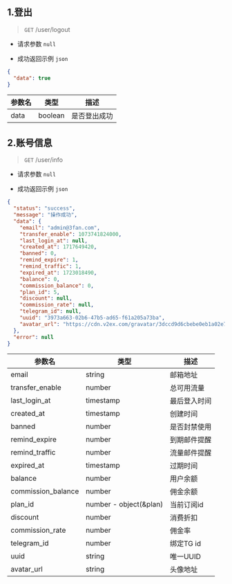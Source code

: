 ## 1.登出

> `GET` /user/logout

- 请求参数
  `null`

- 成功返回示例 `json`

```json
{
  "data": true
}
```

| 参数名  | 类型      | 描述     |
|------|---------|--------|
| data | boolean | 是否登出成功 |

## 2.账号信息

> `GET` /user/info

- 请求参数
  `null`

- 成功返回示例 `json`

```json
{
  "status": "success",
  "message": "操作成功",
  "data": {
    "email": "admin@3fan.com",
    "transfer_enable": 1073741824000,
    "last_login_at": null,
    "created_at": 1717649420,
    "banned": 0,
    "remind_expire": 1,
    "remind_traffic": 1,
    "expired_at": 1723018490,
    "balance": 0,
    "commission_balance": 0,
    "plan_id": 5,
    "discount": null,
    "commission_rate": null,
    "telegram_id": null,
    "uuid": "3973a663-02b6-47b5-ad65-f61a205a73ba",
    "avatar_url": "https://cdn.v2ex.com/gravatar/3dccd9d6cbebe0eb1a02e738f907e8b1?s=64&d=identicon"
  },
  "error": null
}
```

| 参数名                | 类型                     | 描述      |
|--------------------|------------------------|---------|
| email              | string                 | 邮箱地址    |
| transfer_enable    | number                 | 总可用流量   |
| last_login_at      | timestamp              | 最后登入时间  |
| created_at         | timestamp              | 创建时间    |
| banned             | number                 | 是否封禁使用  |
| remind_expire      | number                 | 到期邮件提醒  |
| remind_traffic     | number                 | 流量邮件提醒  |
| expired_at         | timestamp              | 过期时间    |
| balance            | number                 | 用户余额    |
| commission_balance | number                 | 佣金余额    |
| plan_id            | number - object(&plan) | 当前订阅id  |
| discount           | number                 | 消费折扣    |
| commission_rate    | number                 | 佣金率     |
| telegram_id        | number                 | 绑定TG id |
| uuid               | string                 | 唯一UUID  |
| avatar_url         | string                 | 头像地址    |

